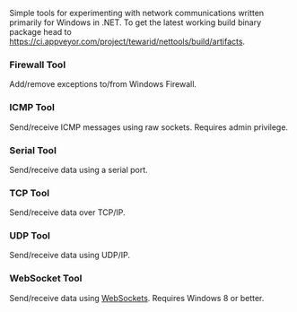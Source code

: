 Simple tools for experimenting with network communications written primarily for Windows in .NET. To get the latest working build binary package head to https://ci.appveyor.com/project/tewarid/nettools/build/artifacts.

### Firewall Tool
Add/remove exceptions to/from Windows Firewall.

### ICMP Tool
Send/receive ICMP messages using raw sockets. Requires admin privilege.

### Serial Tool
Send/receive data using a serial port.

### TCP Tool
Send/receive data over TCP/IP.

### UDP Tool
Send/receive data using UDP/IP.

### WebSocket Tool
Send/receive data using [WebSockets](https://msdn.microsoft.com/en-us/library/system.net.websockets.websocket.aspx). Requires Windows 8 or better.
